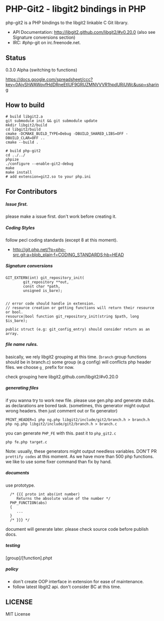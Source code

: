 # PHP-Git2 - libgit2 bindings in PHP

php-git2 is a PHP bindings to the libgit2 linkable C Git library. 

* API Documentation: http://libgit2.github.com/libgit2/#v0.20.0 (also see Signature conversions section)
* IRC: #php-git on irc.freenode.net.

## Status

0.3.0 Alpha (switching to functions)

https://docs.google.com/spreadsheet/ccc?key=0AjvShWAWqvfHdDRneEtIUF9GRUZMNVVVR1hpdURiUWc&usp=sharing

## How to build

```
# build libgit2.a
git submodule init && git submodule update
mkdir libgit2/build
cd libgit2/build
cmake -DCMAKE_BUILD_TYPE=Debug -DBUILD_SHARED_LIBS=OFF -DBUILD_CLAR=OFF ..
cmake --build .

# build php-git2
cd ../../
phpize
./configure --enable-git2-debug
make
make install
# add extension=git2.so to your php.ini
```

## For Contributors

##### Issue first.

please make a issue first. don't work before creating it.

##### Coding Styles

follow pecl coding standards (except 8 at this moment).

* http://git.php.net/?p=php-src.git;a=blob_plain;f=CODING_STANDARDS;hb=HEAD

##### Signature conversions

````
GIT_EXTERN(int) git_repository_init(
        git_repository **out,
        const char *path,
        unsigned is_bare);


// error code should handle in extension.
// resource creation or getting functions will return their resource or bool.
resource|bool function git_repository_init(string $path, long $is_bare);

public struct (e.g: git_config_entry) should consider return as an array.
````

##### file name rules.

basically, we rely libgit2 grouping at this time. (`branch` group functions should be in branch.c)
some group (e.g config) will conflicts php header files. we choose `g_` prefix for now.

check grouping here libgit2.github.com/libgit2/#v0.20.0

##### generating files

if you wanna try to work new file. please use gen.php and generate stubs. as declarations are bored task.
(sometimes, this generator might output wrong headers. then just comment out or fix generator)

````
PRINT_HEADER=1 php ng.php libgit2/include/git2/branch.h > branch.h
php ng.php libgit2/include/git2/branch.h > branch.c
````

you can generate `PHP_FE` with this. past it to `php_git2.c`

````
php fe.php target.c
````

Note: usually, these generators might output needless variables. DON'T PR `prettify codes` at this moment.
As we have more than 500 php functions. we like to use some fixer command than fix by hand.

##### documents

use prototype.

```
  /* {{{ proto int abs(int number)
     Returns the absolute value of the number */
  PHP_FUNCTION(abs)
  {
     ...
  }
  /* }}} */
```

document will generate later. please check source code before publish docs.

##### testing

[group]/[function].phpt

##### policy

* don't create OOP interface in extension for ease of maintenance.
* follow latest libgit2 api. don't consider BC at this time.

## LICENSE

MIT License